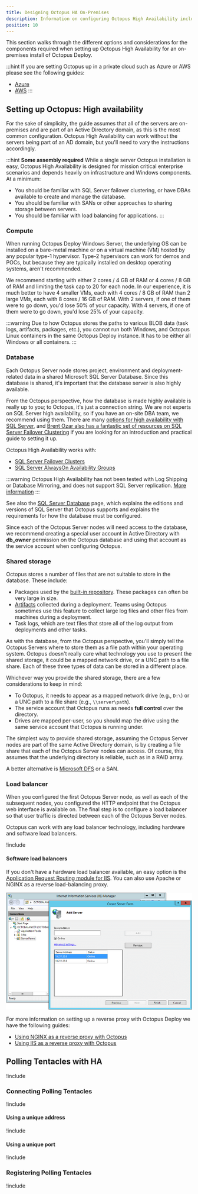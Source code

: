 ```yaml
---
title: Designing Octopus HA On-Premises
description: Information on configuring Octopus High Availability including database and shared storage set up for on-premises servers.
position: 10
---
```


This section walks through the different options and considerations for the components required when setting up Octopus High Availability for an on-premises install of Octopus Deploy.

:::hint
If you are setting Octopus up in a private cloud such as Azure or AWS please see the following guides:
- [Azure](/docs/administration/high-availability/design/octopus-for-high-availability-on-azure.md)
- [AWS](/docs/administration/high-availability/design/octopus-for-high-availability-on-aws.md)
:::

## Setting up Octopus: High availability

For the sake of simplicity, the guide assumes that all of the servers are on-premises and are part of an Active Directory domain, as this is the most common configuration. Octopus High Availability can work without the servers being part of an AD domain, but you'll need to vary the instructions accordingly.

:::hint
**Some assembly required**
While a single server Octopus installation is easy, Octopus High Availability is designed for mission critical enterprise scenarios and depends heavily on infrastructure and Windows components. At a minimum:

- You should be familiar with SQL Server failover clustering, or have DBAs available to create and manage the database.
- You should be familiar with SANs or other approaches to sharing storage between servers.
- You should be familiar with load balancing for applications.
:::

### Compute

When running Octopus Deploy Windows Server, the underlying OS  can be installed on a bare-metal machine or on a virtual machine (VM) hosted by any popular type-1 hypervisor.  Type-2 hypervisors can work for demos and POCs, but because they are typically installed on desktop operating systems, aren't recommended.

We recommend starting with either 2 cores / 4 GB of RAM or 4 cores / 8 GB of RAM and limiting the task cap to 20 for each node.  In our experience, it is much better to have 4 smaller VMs, each with 4 cores / 8 GB of RAM than 2 large VMs, each with 8 cores / 16 GB of RAM.  With 2 servers, if one of them were to go down, you'd lose 50% of your capacity.  With 4 servers, if one of them were to go down, you'd lose 25% of your capacity.  

:::warning
Due to how Octopus stores the paths to various BLOB data (task logs, artifacts, packages, etc.), you cannot run both Windows, and Octopus Linux containers in the same Octopus Deploy instance.  It has to be either all Windows or all containers.
:::

### Database

Each Octopus Server node stores project, environment and deployment-related data in a shared Microsoft SQL Server Database. Since this database is shared, it's important that the database server is also highly available.

From the Octopus perspective, how the database is made highly available is really up to you; to Octopus, it's just a connection string. We are not experts on SQL Server high availability, so if you have an on-site DBA team, we recommend using them. There are many [options for high availability with SQL Server](https://msdn.microsoft.com/en-us/library/ms190202.aspx), and [Brent Ozar also has a fantastic set of resources on SQL Server Failover Clustering](http://www.brentozar.com/sql/sql-server-failover-cluster/) if you are looking for an introduction and practical guide to setting it up.

Octopus High Availability works with:

- [SQL Server Failover Clusters](https://docs.microsoft.com/en-us/sql/sql-server/failover-clusters/high-availability-solutions-sql-server)
- [SQL Server AlwaysOn Availability Groups](https://docs.microsoft.com/en-us/sql/database-engine/availability-groups/windows/overview-of-always-on-availability-groups-sql-server)

:::warning
Octopus High Availability has not been tested with Log Shipping or Database Mirroring, and does not support SQL Server replication. [More information](/docs/administration/data/octopus-database/index.md#highavailability)
:::

See also the [SQL Server Database](/docs/installation/sql-server-database.md) page, which explains the editions and versions of SQL Server that Octopus supports and explains the requirements for how the database must be configured.

Since each of the Octopus Server nodes will need access to the database, we recommend creating a special user account in Active Directory with **db\_owner** permission on the Octopus database and using that account as the service account when configuring Octopus.

### Shared storage

Octopus stores a number of files that are not suitable to store in the database. These include:

- Packages used by the [built-in repository](/docs/packaging-applications/package-repositories/built-in-repository/index.md). These packages can often be very large in size.
- [Artifacts](docs/projects/deployment-process/artifacts.md) collected during a deployment. Teams using Octopus sometimes use this feature to collect large log files and other files from machines during a deployment.
- Task logs, which are text files that store all of the log output from deployments and other tasks.

As with the database, from the Octopus perspective, you'll simply tell the Octopus Servers where to store them as a file path within your operating system. Octopus doesn't really care what technology you use to present the shared storage, it could be a mapped network drive, or a UNC path to a file share. Each of these three types of data can be stored in a different place.

Whichever way you provide the shared storage, there are a few considerations to keep in mind:

- To Octopus, it needs to appear as a mapped network drive (e.g., `D:\`) or a UNC path to a file share (e.g., `\\server\path`).
- The service account that Octopus runs as needs **full control** over the directory.
- Drives are mapped per-user, so you should map the drive using the same service account that Octopus is running under.

The simplest way to provide shared storage, assuming the Octopus Server nodes are part of the same Active Directory domain, is by creating a file share that each of the Octopus Server nodes can access. Of course, this assumes that the underlying directory is reliable, such as in a RAID array.

A better alternative is [Microsoft DFS](https://en.wikipedia.org/wiki/Distributed_File_System_(Microsoft)) or a SAN.

### Load balancer

When you configured the first Octopus Server node, as well as each of the subsequent nodes, you configured the HTTP endpoint that the Octopus web interface is available on. The final step is to configure a load balancer so that user traffic is directed between each of the Octopus Server nodes.

Octopus can work with any load balancer technology, including hardware and software load balancers.

!include <load-balancer-endpoint-info>

#### Software load balancers

If you don't have a hardware load balancer available, an easy option is the [Application Request Routing module for IIS](http://www.iis.net/downloads/microsoft/application-request-routing). You can also use Apache or NGINX as a reverse load-balancing proxy. 

![](images/create-server-farm.png "width=500")

For more information on setting up a reverse proxy with Octopus Deploy we have the following guides:
- [Using NGINX as a reverse proxy with Octopus](/docs/security/exposing-octopus/use-nginx-as-reverse-proxy.md)
- [Using IIS as a reverse proxy with Octopus](/docs/security/exposing-octopus/use-iis-as-reverse-proxy.md)

## Polling Tentacles with HA

!include <polling-tentacles-and-ha>

### Connecting Polling Tentacles

!include <polling-tentacles-and-ha-connecting>

#### Using a unique address

!include <polling-tentacles-connection-same-port>

#### Using a unique port

!include <polling-tentacles-connection-different-ports>

### Registering Polling Tentacles

!include <polling-tentacles-and-ha-registering>